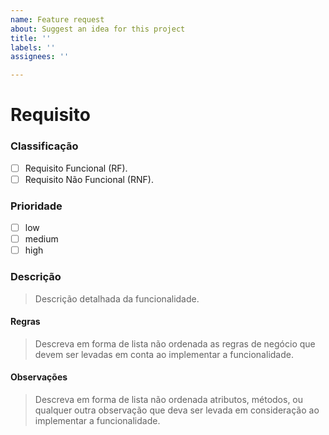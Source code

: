 ```yaml
---
name: Feature request
about: Suggest an idea for this project
title: ''
labels: ''
assignees: ''

---
```


# Requisito 

### Classificação
* [ ]  Requisito Funcional (RF).
* [ ]  Requisito Não Funcional (RNF).

### Prioridade
* [ ]  low
* [ ]  medium
* [ ]  high

### Descrição
> Descrição detalhada da funcionalidade.

#### Regras
> Descreva em forma de lista não ordenada as regras de negócio que devem ser levadas em conta ao implementar a funcionalidade.

#### Observações
> Descreva em forma de lista não ordenada atributos, métodos, ou qualquer outra observação que deva ser levada em consideração ao implementar a funcionalidade.
